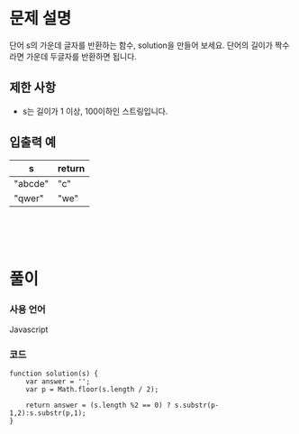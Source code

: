 # 문제 설명

단어 s의 가운데 글자를 반환하는 함수, solution을 만들어 보세요. 단어의 길이가 짝수라면 가운데 두글자를 반환하면 됩니다.

## 제한 사항

- s는 길이가 1 이상, 100이하인 스트링입니다.

## 입출력 예

|s|return|
|--|--|
|"abcde"|"c"|
|"qwer"|"we"|

<br />
<br />
<br />

# 풀이

### 사용 언어

Javascript

### 코드

```
function solution(s) {
    var answer = '';
    var p = Math.floor(s.length / 2);

    return answer = (s.length %2 == 0) ? s.substr(p-1,2):s.substr(p,1);
}
```
